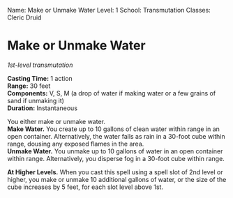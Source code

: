 Name: Make or Unmake Water
Level: 1
School: Transmutation
Classes: Cleric
         Druid

# Make or Unmake Water 
_1st-level transmutation_    

**Casting Time:** 1 action    
**Range:** 30 feet    
**Components:** V, S, M (a drop of water if making water or a few grains of sand if unmaking it)    
**Duration:** Instantaneous 

You either make or unmake water.    
**Make Water.** You create up to 10 gallons of clean water within range in an open container. Alternatively, the water falls as rain in a 30-foot cube within range, dousing any exposed flames in the area.    
**Unmake Water.** You unmake up to 10 gallons of water in an open container within range. Alternatively, you disperse fog in a 30-foot cube within range. 

**At Higher Levels.** When you cast this spell using a spell slot of 2nd level or higher, you make or unmake 10 additional gallons of water, or the size of the cube increases by 5 feet, for each slot level above 1st.